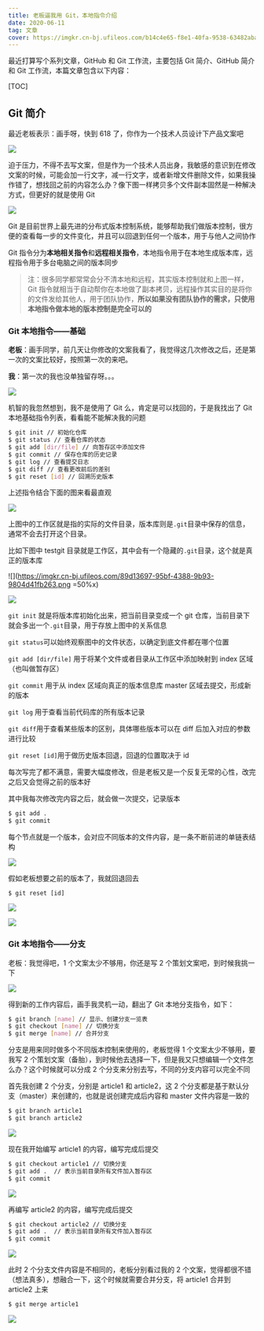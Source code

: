 ```yaml
---
title: 老板逼我用 Git，本地指令介绍
date: 2020-06-11
tag: 文章
cover: https://imgkr.cn-bj.ufileos.com/b14c4e65-f8e1-40fa-9538-63482aba7eb3.png
---
```


最近打算写个系列文章，GitHub 和 Git 工作流，主要包括 Git 简介、GitHub 简介和 Git 工作流，本篇文章包含以下内容：

[TOC]

## Git 简介

最近老板表示：画手呀，快到 618 了，你作为一个技术人员设计下产品文案吧

![](https://imgkr.cn-bj.ufileos.com/b14c4e65-f8e1-40fa-9538-63482aba7eb3.png)

迫于压力，不得不去写文案，但是作为一个技术人员出身，我敏感的意识到在修改文案的时候，可能会加一行文字，减一行文字，或者新增文件删除文件，如果我操作错了，想找回之前的内容怎么办？像下图一样拷贝多个文件副本固然是一种解决方式，但更好的就是使用 Git

![](https://imgkr.cn-bj.ufileos.com/ef4c3d93-2193-4b55-aedf-fdc5643dde5a.png)

Git 是目前世界上最先进的分布式版本控制系统，能够帮助我们做版本控制，很方便的查看每一步的文件变化，并且可以回退到任何一个版本，用于与他人之间协作

Git 指令分为**本地相关指令**和**远程相关指令**，本地指令用于在本地生成版本库，远程指令用于多台电脑之间的版本同步

> 注：很多同学都常常会分不清本地和远程，其实版本控制就和上图一样，Git 指令就相当于自动帮你在本地做了副本拷贝，远程操作其实目的是将你的文件发给其他人，用于团队协作，**所以如果没有团队协作的需求，只使用本地指令做本地的版本控制是完全可以的**

### Git 本地指令——基础

**老板**：画手同学，前几天让你修改的文案我看了，我觉得这几次修改之后，还是第一次的文案比较好，按照第一次的来吧。

**我**：第一次的我也没单独留存呀。。。

![](https://imgkr.cn-bj.ufileos.com/255ba774-72f0-4f64-a238-f9adf8c92e8b.png)

机智的我忽然想到，我不是使用了 Git 么，肯定是可以找回的，于是我找出了 Git 本地基础指令列表，看看能不能解决我的问题

```bash
$ git init // 初始化仓库
$ git status // 查看仓库的状态
$ git add [dir/file] // 向暂存区中添加文件
$ git commit // 保存仓库的历史记录
$ git log // 查看提交日志
$ git diff // 查看更改前后的差别
$ git reset [id] // 回溯历史版本
```

上述指令结合下面的图来看最直观

![](https://imgkr.cn-bj.ufileos.com/ff48c7e9-1d03-4b15-8e2f-45ef18800a8c.png)

上图中的工作区就是指的实际的文件目录，版本库则是`.git`目录中保存的信息，通常不会去打开这个目录。

比如下图中 testgit 目录就是工作区，其中会有一个隐藏的`.git`目录，这个就是真正的版本库

![](https://imgkr.cn-bj.ufileos.com/89d13697-95bf-4388-9b93-9804d41fb263.png =50%x)

![](https://imgkr.cn-bj.ufileos.com/5fe6080c-1f6c-4fa1-ba2d-c3b9d613d616.png)

`git init` 就是将版本库初始化出来，把当前目录变成一个 git 仓库，当前目录下就会多出一个`.git`目录，用于存放上图中的关系信息

`git status`可以始终观察图中的文件状态，以确定到底文件都在哪个位置

`git add [dir/file]` 用于将某个文件或者目录从工作区中添加映射到 index 区域（也叫做暂存区）

`git commit` 用于从 index 区域向真正的版本信息库 master 区域去提交，形成新的版本

`git log` 用于查看当前代码库的所有版本记录

`git diff`用于查看某些版本的区别，具体哪些版本可以在 diff 后加入对应的参数进行比较

`git reset [id]`用于做历史版本回退，回退的位置取决于 id

每次写完了都不满意，需要大幅度修改，但是老板又是一个反复无常的心性，改完之后又会觉得之前的版本好

其中我每次修改完内容之后，就会做一次提交，记录版本

```bash
$ git add .
$ git commit
```

每个节点就是一个版本，会对应不同版本的文件内容，是一条不断前进的单链表结构

![](https://imgkr.cn-bj.ufileos.com/cb5edb38-b9be-4532-8bc3-ecb3457c7a06.gif)

假如老板想要之前的版本了，我就回退回去

```
$ git reset [id]
```

![](https://imgkr.cn-bj.ufileos.com/b862bc9f-7e6c-44b8-a92b-a1eb43349fd2.gif)

![](https://imgkr.cn-bj.ufileos.com/9157925d-ec7d-47e3-804b-e8907ec23a5c.png)

### Git 本地指令——分支

老板：我觉得吧，1 个文案太少不够用，你还是写 2 个策划文案吧，到时候我挑一下

![](https://imgkr.cn-bj.ufileos.com/763a9cd2-3a1d-4352-90f7-fa69c2f17859.png)

得到新的工作内容后，画手我灵机一动，翻出了 Git 本地分支指令，如下：

```bash
$ git branch [name] // 显示、创建分支一览表
$ git checkout [name] // 切换分支
$ git merge [name] // 合并分支
```

分支是用来同时做多个不同版本控制来使用的，老板觉得 1 个文案太少不够用，要我写 2 个策划文案（备胎），到时候他去选择一下，但是我又只想编辑一个文件怎么办？这个时候就可以分成 2 个分支来分别去写，不同的分支内容可以完全不同

首先我创建 2 个分支，分别是 article1 和 article2，这 2 个分支都是基于默认分支（master）来创建的，也就是说创建完成后内容和 master 文件内容是一致的

```bash
$ git branch article1
$ git branch article2
```

![](https://imgkr.cn-bj.ufileos.com/012393cf-0632-4d76-8b74-c42fc1ef523b.gif)

现在我开始编写 article1 的内容，编写完成后提交

```bash
$ git checkout article1 // 切换分支
$ git add .  // 表示当前目录所有文件加入暂存区
$ git commit
```

![](https://imgkr.cn-bj.ufileos.com/6223c342-1ced-4f40-91ef-8b026c5f1720.gif)

再编写 article2 的内容，编写完成后提交

```bash
$ git checkout article2 // 切换分支
$ git add .  // 表示当前目录所有文件加入暂存区
$ git commit
```

![](https://imgkr.cn-bj.ufileos.com/6310d926-6af1-44cc-936d-7c326b0f0d17.gif)

此时 2 个分支文件内容是不相同的，老板分别看过我的 2 个文案，觉得都很不错（想法真多），想融合一下，这个时候就需要合并分支，将 article1 合并到 article2 上来

```bash
$ git merge article1
```

![](https://imgkr.cn-bj.ufileos.com/ce405bd4-ee50-4374-9b5b-75c95bb575dd.gif)

